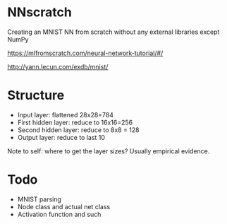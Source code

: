 # NNscratch
Creating an MNIST NN from scratch without any external libraries except NumPy

https://mlfromscratch.com/neural-network-tutorial/#/

http://yann.lecun.com/exdb/mnist/

# Structure

 - Input layer: flattened 28x28=784
 - First hidden layer: reduce to 16x16=256
 - Second hidden layer: reduce to 8x8 = 128
 - Output layer: reduce to last 10

 Note to self: where to get the layer sizes? Usually empirical evidence.


 # Todo
  - MNIST parsing 
  - Node class and actual net class
  - Activation function and such
